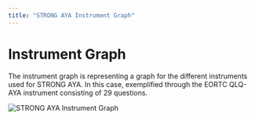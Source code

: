 ```yaml
---
title: "STRONG AYA Instrument Graph"
---
```


# Instrument Graph

The instrument graph is representing a graph for the different instruments used for STRONG AYA. 
In this case, exemplified through the EORTC QLQ-AYA instrument consisting of 29 questions.

![STRONG AYA Instrument Graph](/AYA-cancer-data-schema/STRONG-AYA-EORTC-QLQ-AYA-Graph.svg)
